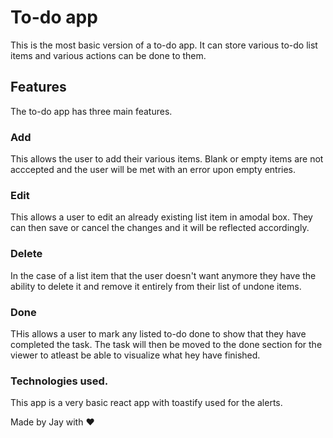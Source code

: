 # To-do app
This is the most basic version of a to-do app. It can store various to-do list items and various actions can be done to them.

## Features
The to-do app has three main features.
### Add
This allows the user to add their various items. Blank or empty items are not acccepted and the user will be met with an error upon empty entries.

### Edit
This allows a user to edit an already existing list item in amodal box. They can then save or cancel the changes and it will be reflected accordingly.

### Delete
In the case of a list item that the user doesn't want anymore they have the ability to delete it and remove it entirely from their list of undone items.

### Done
THis allows a user to mark any listed to-do done to show that they have completed the task. The task will then be moved to the done section for the viewer to atleast be able to visualize what hey have finished.

### Technologies used.
This app is a very basic react app with toastify used for the alerts.

Made by Jay with ❤️

